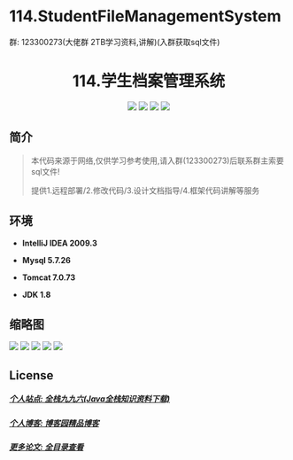 
# 114.StudentFileManagementSystem

<p>群: 123300273(大佬群 2TB学习资料,讲解)(入群获取sql文件)</p>

<p><h1 align="center">114.学生档案管理系统</h1></p>


<p align="center">
	<img src="https://img.shields.io/badge/jdk-1.8-orange.svg"/>
    <img src="https://img.shields.io/badge/springBoot-5.x-lightgrey.svg"/>
    <img src="https://img.shields.io/badge/vue-3.x-blue.svg"/>
    <img src="https://img.shields.io/badge/mysql-5.x-yellow.svg"/>
</p>

## 简介


> 本代码来源于网络,仅供学习参考使用,请入群(123300273)后联系群主索要sql文件!
>
> 提供1.远程部署/2.修改代码/3.设计文档指导/4.框架代码讲解等服务




## 环境

- <b>IntelliJ IDEA 2009.3</b>

- <b>Mysql 5.7.26</b>

- <b>Tomcat 7.0.73</b>

- <b>JDK 1.8</b>




## 缩略图

![](https://img2022.cnblogs.com/blog/588112/202206/588112-20220615174200495-783318020.png)
![](https://img2022.cnblogs.com/blog/588112/202206/588112-20220615174209745-994124854.png)
![](https://img2022.cnblogs.com/blog/588112/202206/588112-20220615174213790-998314227.png)
![](https://img2022.cnblogs.com/blog/588112/202206/588112-20220615174217443-1178383776.png)
![](https://img2022.cnblogs.com/blog/588112/202206/588112-20220615174220903-274339652.png)



## License

##### [个人站点: 全栈九九六(Java全栈知识资料下载)](https://www.blog996.com/)
##### [个人博客: 博客园精品博客](https://www.cnblogs.com/yysbolg/)
##### [更多论文: 全目录查看](https://www.blog996.com/md/2021-09-22-1632317852192.html)



